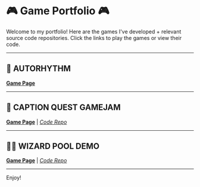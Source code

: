 # 🎮 Game Portfolio 🎮

Welcome to my portfolio! Here are the games I've developed + relevant source code repositories. Click the links to play the games or view their code.

---

## 🎵 AUTORHYTHM
 **[Game Page](https://phhoto.itch.io/autorhythm?secret=CPzgKV12fa2MIwP1x9mwl3TK4uU)**

---

## 💬 CAPTION QUEST GAMEJAM
 **[Game Page](https://phhoto.itch.io/caption-quest-uob-gamejam?secret=OTS36HC17DHk2tz3StgKLIdDF8Y)** | *[Code Repo](https://github.com/Phhoto/GameJam-CaptionQuest)*

---

## 🧙‍♂️ WIZARD POOL DEMO
 **[Game Page](https://phhoto.itch.io/wizard-pool-demo?secret=sy0i5MQJWKX3FcEvEB2fVVK0po)** | *[Code Repo](https://github.com/Phhoto/Wizard-Pool)*

---

Enjoy!

